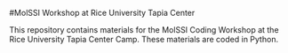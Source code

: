 #MolSSI Workshop at Rice University Tapia Center

This repository contains materials for the MolSSI Coding Workshop at the Rice University Tapia Center Camp. These materials are coded in Python.
